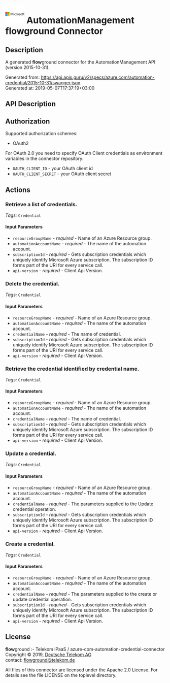 # ![LOGO](logo.png) AutomationManagement **flow**ground Connector

## Description

A generated **flow**ground connector for the AutomationManagement API (version 2015-10-31).

Generated from: https://api.apis.guru/v2/specs/azure.com/automation-credential/2015-10-31/swagger.json<br/>
Generated at: 2019-05-07T17:37:19+03:00

## API Description



## Authorization

Supported authorization schemes:
- OAuth2

For OAuth 2.0 you need to specify OAuth Client credentials as environment variables in the connector repository:
* `OAUTH_CLIENT_ID` - your OAuth client id
* `OAUTH_CLIENT_SECRET` - your OAuth client secret

## Actions

### Retrieve a list of credentials.

*Tags:* `Credential`

#### Input Parameters
* `resourceGroupName` - _required_ - Name of an Azure Resource group.
* `automationAccountName` - _required_ - The name of the automation account.
* `subscriptionId` - _required_ - Gets subscription credentials which uniquely identify Microsoft Azure subscription. The subscription ID forms part of the URI for every service call.
* `api-version` - _required_ - Client Api Version.

### Delete the credential.

*Tags:* `Credential`

#### Input Parameters
* `resourceGroupName` - _required_ - Name of an Azure Resource group.
* `automationAccountName` - _required_ - The name of the automation account.
* `credentialName` - _required_ - The name of credential.
* `subscriptionId` - _required_ - Gets subscription credentials which uniquely identify Microsoft Azure subscription. The subscription ID forms part of the URI for every service call.
* `api-version` - _required_ - Client Api Version.

### Retrieve the credential identified by credential name.

*Tags:* `Credential`

#### Input Parameters
* `resourceGroupName` - _required_ - Name of an Azure Resource group.
* `automationAccountName` - _required_ - The name of the automation account.
* `credentialName` - _required_ - The name of credential.
* `subscriptionId` - _required_ - Gets subscription credentials which uniquely identify Microsoft Azure subscription. The subscription ID forms part of the URI for every service call.
* `api-version` - _required_ - Client Api Version.

### Update a credential.

*Tags:* `Credential`

#### Input Parameters
* `resourceGroupName` - _required_ - Name of an Azure Resource group.
* `automationAccountName` - _required_ - The name of the automation account.
* `credentialName` - _required_ - The parameters supplied to the Update credential operation.
* `subscriptionId` - _required_ - Gets subscription credentials which uniquely identify Microsoft Azure subscription. The subscription ID forms part of the URI for every service call.
* `api-version` - _required_ - Client Api Version.

### Create a credential.

*Tags:* `Credential`

#### Input Parameters
* `resourceGroupName` - _required_ - Name of an Azure Resource group.
* `automationAccountName` - _required_ - The name of the automation account.
* `credentialName` - _required_ - The parameters supplied to the create or update credential operation.
* `subscriptionId` - _required_ - Gets subscription credentials which uniquely identify Microsoft Azure subscription. The subscription ID forms part of the URI for every service call.
* `api-version` - _required_ - Client Api Version.

## License

**flow**ground :- Telekom iPaaS / azure-com-automation-credential-connector<br/>
Copyright © 2019, [Deutsche Telekom AG](https://www.telekom.de)<br/>
contact: flowground@telekom.de

All files of this connector are licensed under the Apache 2.0 License. For details
see the file LICENSE on the toplevel directory.
